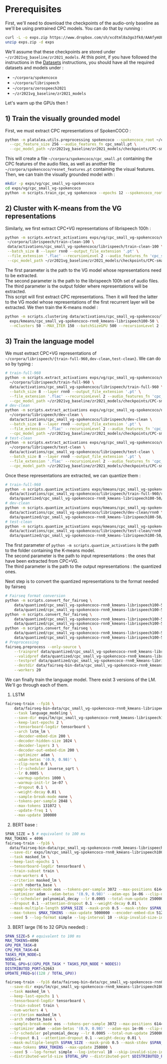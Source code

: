 # Prerequisites

First, we'll need to download the checkpoints of the audio-only baseline as we'll be using pretrained CPC models. 
You can do that by running :

```bash
curl -L -o exps.zip https://www.dropbox.com/sh/xcdtml8a3go3fk8/AAAfymU80lS6ZKMr3y9okwApa?dl=0
unzip exps.zip -d exps
```

We'll assume that these checkpoints are stored under `~/zr2021vg_baseline/zr2021_models`.
At this point, if you have followed the instructions in the [Datasets](./docs/DATASETS.md) instructions, you should have all the required datasets and models under :

* `~/corpora/spokencoco`
* `~/corpora/librispeech`
* `~/corpora/zerospeech2021`
* `~/zr2021vg_baseline/zr2021_models`

Let's warm up the GPUs then !

## 1) Train the visually grounded model 

First, we must extract CPC representations of SpokenCOCO :

```bash
python -m platalea.utils.preprocessing spokencoco --spokencoco_root ~/corpora/spokencoco \
  --cpc_feature_size 256 --audio_features_fn cpc_small.pt \
  --cpc_model_path ~/zr2021vg_baseline/zr2021_models/checkpoints/CPC-small-kmeans50/cpc_ls100/checkpoint_170.pt
```

This will create a file `~/corpora/spokencoco/cpc_small.pt` containing the CPC features of the audio files, as well as another file `~/corpora/spokencoco/resnet_features.pt` containing the visual features.
Then, we can train the visually grounded model with :

```bash
mkdir -p exps/vg/cpc_small_vg-spokencoco
cd exps/vg/cpc_small_vg-spokencoco 
python -m scripts.train_cpc_vg spokencoco --epochs 12 --spokencoco_root ~/corpora/spokencoco --cpc_feature_size 256 --audio_features_fn cpc_small.pt
```

## 2) Cluster with K-means from the VG representations

Similarly, we first extract CPC+VG representations of librispeech 100h : 

 ```bash
python -m scripts.extract_activations exps/vg/cpc_small_vg-spokencoco/net.best.pt \
  ~/corpora/librispeech/train-clean-100 \
  data/activations/cpc_small_vg-spokencoco/librispeech/train-clean-100 \
  --batch_size 8 --layer rnn0 --output_file_extension '.pt' \
  --file_extension '.flac' --recursionLevel 2 --audio_features_fn 'cpc_small.pt' \
  --cpc_model_path ~/zr2021vg_baseline/zr2021_models/checkpoints/CPC-small-kmeans50/cpc_ls100/checkpoint_170.pt
```

The first parameter is the path to the VG model whose representations need to be extracted.\
The second parameter is the path to the librispeech 100h set of audio files.\
The third parameter is the output folder where representations will be extracted.\
This script will first extract CPC representations. Then it will feed the latter to the VG model whose representations of the first recurrent layer will be extracted.
We then train the K-means model :

```bash
python -m scripts.clustering data/activations/cpc_small_vg-spokencoco/librispeech/train-clean-100 \
  exps/kmeans/cpc_small_vg-spokencoco-rnn0_kmeans-librispeech100-50 \
  --nClusters 50 --MAX_ITER 150 --batchSizeGPU 500 --recursionLevel 2 --save
```

## 3) Train the language model

We must extract CPC+VG representations of `~/corpora/librispeech/{train-full-960,dev-clean,test-clean}`. We can do so by typing :

```bash
# train-full-960
python -m scripts.extract_activations exps/vg/cpc_small_vg-spokencoco/net.best.pt \
  ~/corpora/librispeech/train-full-960 \
  data/activations/cpc_small_vg-spokencoco/librispeech/train-full-960 \
  --batch_size 8 --layer rnn0 --output_file_extension '.pt' \
  --file_extension '.flac' --recursionLevel 2 --audio_features_fn 'cpc_small.pt' \
  --cpc_model_path ~/zr2021vg_baseline/zr2021_models/checkpoints/CPC-small-kmeans50/cpc_ls100/checkpoint_170.pt
# dev-clean
python -m scripts.extract_activations exps/vg/cpc_small_vg-spokencoco/net.best.pt \
  ~/corpora/librispeech/dev-clean \
  data/activations/cpc_small_vg-spokencoco/librispeech/dev-clean \
  --batch_size 8 --layer rnn0 --output_file_extension '.pt' \
  --file_extension '.flac' --recursionLevel 2 --audio_features_fn 'cpc_small.pt' \
  --cpc_model_path ~/zr2021vg_baseline/zr2021_models/checkpoints/CPC-small-kmeans50/cpc_ls100/checkpoint_170.pt
# test-clean
python -m scripts.extract_activations exps/vg/cpc_small_vg-spokencoco/net.best.pt \
  ~/corpora/librispeech/test-clean \
  data/activations/cpc_small_vg-spokencoco/librispeech/test-clean \
  --batch_size 8 --layer rnn0 --output_file_extension '.pt' \
  --file_extension '.flac' --recursionLevel 2 --audio_features_fn 'cpc_small.pt' \
  --cpc_model_path ~/zr2021vg_baseline/zr2021_models/checkpoints/CPC-small-kmeans50/cpc_ls100/checkpoint_170.pt
```

Once these representations are extracted, we can quantize them :

```bash
# train-full-960
python -m scripts.quantize_activations exps/kmeans/cpc_small_vg-spokencoco-rnn0_kmeans-librispeech100-50 \
  data/activations/cpc_small_vg-spokencoco/librispeech/train-full-960/rnn0 \
  data/quantized/cpc_small_vg-spokencoco-rnn0_kmeans-librispeech100-50/librispeech/train-full-960
# dev-clean
python -m scripts.quantize_activations exps/kmeans/cpc_small_vg-spokencoco-rnn0_kmeans-librispeech100-50 \
  data/activations/cpc_small_vg-spokencoco/librispeech/dev-clean/rnn0 \
  data/quantized/cpc_small_vg-spokencoco-rnn0_kmeans-librispeech100-50/librispeech/dev-clean
# test-clean
python -m scripts.quantize_activations exps/kmeans/cpc_small_vg-spokencoco-rnn0_kmeans-librispeech100-50 \
  data/activations/cpc_small_vg-spokencoco/librispeech/test-clean/rnn0 \
  data/quantized/cpc_small_vg-spokencoco-rnn0_kmeans-librispeech100-50/librispeech/test-clean
```

The first parameter of `python -m scripts.quantize_activations` is the path to the folder containing the K-means model.\
The second parameter is the path to input representations : the ones that have been extracted from CPC+VG.\
The third parameter is the path to the output representations : the quantized ones.

Next step is to convert the quantized representations to the format needed by fairseq

```bash
# Fairseq format conversion
python -m scripts.convert_for_fairseq \
    data/quantized/cpc_small_vg-spokencoco-rnn0_kmeans-librispeech100-50/librispeech/train-full-960/quantized_outputs.txt \
    data/quantized/cpc_small_vg-spokencoco-rnn0_kmeans-librispeech100-50/librispeech/train-full-960/fairseq.txt
python -m scripts.convert_for_fairseq \
    data/quantized/cpc_small_vg-spokencoco-rnn0_kmeans-librispeech100-50/librispeech/dev-clean/quantized_outputs.txt \
    data/quantized/cpc_small_vg-spokencoco-rnn0_kmeans-librispeech100-50/librispeech/dev-clean/fairseq.txt
python -m scripts.convert_for_fairseq \
    data/quantized/cpc_small_vg-spokencoco-rnn0_kmeans-librispeech100-50/librispeech/test-clean/quantized_outputs.txt \
    data/quantized/cpc_small_vg-spokencoco-rnn0_kmeans-librispeech100-50/librispeech/test-clean/fairseq.txt
# Preprocessing
fairseq.preprocess --only-source \
    --trainpref data/quantized/cpc_small_vg-spokencoco-rnn0_kmeans-librispeech100-50/librispeech/train-full-960/fairseq.txt \
    --validpref data/quantized/cpc_small_vg-spokencoco-rnn0_kmeans-librispeech100-50/librispeech/dev-clean/fairseq.txt \
    --testpref data/quantized/cpc_small_vg-spokencoco-rnn0_kmeans-librispeech100-50/librispeech/test-clean/fairseq.txt \
    --destdir data/fairseq-bin-data/cpc_small_vg-spokencoco-rnn0_kmeans-librispeech100-50/librispeech/train-full-960 \
    --workers 20
```

We can finally train the language model. There exist 3 versions of the LM. We'll go through each of them.

1) LSTM

```bash
fairseq-train --fp16 \
    data/fairseq-bin-data/cpc_small_vg-spokencoco-rnn0_kmeans-librispeech100-50/librispeech/train-full-960 \
    --task language_modeling \
    --save-dir exps/lm/cpc_small_vg-spokencoco-rnn0_kmeans-librispeech100-50_lm-lstm-librispeech960 \
    --keep-last-epochs 2 \
    --tensorboard-logdir tensorboard \
    --arch lstm_lm \
    --decoder-embed-dim 200 \
    --decoder-hidden-size 1024 \
    --decoder-layers 3 \
    --decoder-out-embed-dim 200 \
    --optimizer adam \
    --adam-betas '(0.9, 0.98)' \
    --clip-norm 0.0 \
    --lr-scheduler inverse_sqrt \
    --lr 0.0005 \
    --warmup-updates 1000 \
    --warmup-init-lr 1e-07 \
    --dropout 0.1 \
    --weight-decay 0.01 \
    --sample-break-mode none \
    --tokens-per-sample 2048 \
    --max-tokens 131072 \
    --update-freq 1 \
    --max-update 100000
```

2) BERT base :

```bash
SPAN_SIZE = 5 # equivalent to 100 ms
MAX_TOKENS = 4096
fairseq-train --fp16 \
  data/fairseq-bin-data/cpc_small_vg-spokencoco-rnn0_kmeans-librispeech100-50/librispeech/train-full-960 \
  --save-dir exps/lm/cpc_small_vg-spokencoco-rnn0_kmeans-librispeech100-50_lm-bert_small-librispeech960\
  --task masked_lm \
  --keep-last-epochs 1 \
  --tensorboard-logdir tensorboard \
  --train-subset train \
  --num-workers 4 \
  --criterion masked_lm \
  --arch roberta_base \
  --sample-break-mode eos --tokens-per-sample 3072 --max-positions 6144 \
  --optimizer adam --adam-betas '(0.9, 0.98)' --adam-eps 1e-06 --clip-norm 0.0 \
  --lr-scheduler polynomial_decay --lr 0.0005 --total-num-update 250000 --warmup-updates 10000 \
  --dropout 0.1 --attention-dropout 0.1 --weight-decay 0.01 \
  --mask-multiple-length $SPAN_SIZE --mask-prob 0.5 --mask-stdev $SPAN_SIZE \
  --max-tokens $MAX_TOKENS --max-update 5000000 --encoder-embed-dim 512 --encoder-ffn-embed-dim 2048 --encoder-attention-heads 8 --encoder-layers 8 \
  --seed 5 --log-format simple --log-interval 10 --skip-invalid-size-inputs-valid-test
```

3) BERT large (16 to 32 GPUs needed) :

```bash
SPAN_SIZE=5 # equivalent to 100 ms
MAX_TOKENS=4096
GPU_PER_TASK=8
CPU_PER_TASK=64
TASKS_PER_NODE=1
NODES=4
TOTAL_GPU=$((GPU_PER_TASK * TASKS_PER_NODE * NODES))
DISTRIBUTED_PORT=52663 
UPDATE_FREQ=$((128 / TOTAL_GPU))

fairseq-train --fp16 data/fairseq-bin-data/cpc_small_vg-spokencoco-rnn0_kmeans-librispeech100-50/librispeech/train-full-960 \
  --save-dir exps/lm/cpc_small_vg-spokencoco-rnn0_kmeans-librispeech100-50_lm-bert_large-librispeech960 \
  --task masked_lm \
  --keep-last-epochs 1 \
  --tensorboard-logdir tensorboard \
  --train-subset train \
  --num-workers 4 \
  --criterion masked_lm \
  --arch roberta_base \
  --sample-break-mode eos --tokens-per-sample 3072 --max-positions 6144 \
  --optimizer adam --adam-betas '(0.9, 0.98)' --adam-eps 1e-06 --clip-norm 0.0 \
  --lr-scheduler polynomial_decay --lr 0.0005 --total-num-update 250000 --warmup-updates 10000 \
  --dropout 0.1 --attention-dropout 0.1 --weight-decay 0.01 \
  --mask-multiple-length $SPAN_SIZE --mask-prob 0.5 --mask-stdev $SPAN_SIZE \
  --max-tokens $MAX_TOKENS --max-update 250000 \
  --seed 5 --log-format simple --log-interval 10 --skip-invalid-size-inputs-valid-test \
  --distributed-world-size $TOTAL_GPU --distributed-port $DISTRIBUTED_PORT
```
